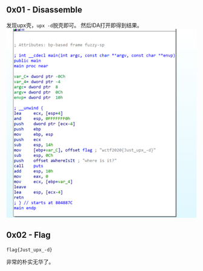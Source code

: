 ## 0x01 - Disassemble
发现upx壳，`upx -d`脱壳即可。
然后IDA打开即得到结果。
![](main.png)

## 0x02 - Flag
`flag{Just_upx_-d}`

非常的朴实无华了。

